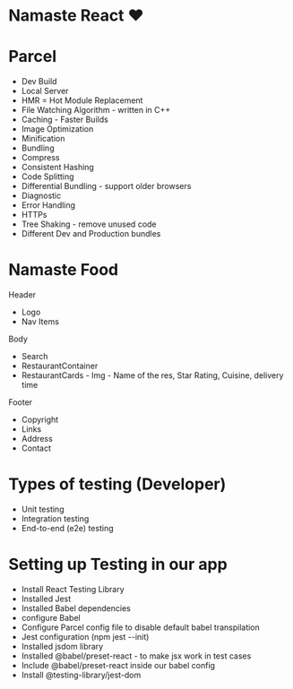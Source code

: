 # Namaste React ❤️

# Parcel

- Dev Build
- Local Server
- HMR = Hot Module Replacement
- File Watching Algorithm - written in C++
- Caching - Faster Builds
- Image Optimization
- Minification
- Bundling
- Compress
- Consistent Hashing
- Code Splitting
- Differential Bundling - support older browsers
- Diagnostic
- Error Handling
- HTTPs
- Tree Shaking - remove unused code
- Different Dev and Production bundles

# Namaste Food

Header

- Logo
- Nav Items

Body

- Search
- RestaurantContainer
- RestaurantCards - Img - Name of the res, Star Rating, Cuisine, delivery time

Footer

- Copyright
- Links
- Address
- Contact

# Types of testing (Developer)

- Unit testing
- Integration testing
- End-to-end (e2e) testing

# Setting up Testing in our app

- Install React Testing Library
- Installed Jest
- Installed Babel dependencies
- configure Babel
- Configure Parcel config file to disable default babel transpilation
- Jest configuration (npm jest --init)
- Installed jsdom library
- Installed @babel/preset-react - to make jsx work in test cases
- Include @babel/preset-react inside our babel config
- Install @testing-library/jest-dom
